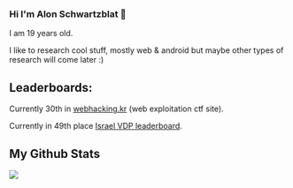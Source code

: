 ### Hi I'm Alon Schwartzblat 👋

I am 19 years old.

I like to research cool stuff, mostly web & android but maybe other types of research will come later :)

## Leaderboards:

Currently 30th in [webhacking.kr](https://webhacking.kr/rank.php) (web exploitation ctf site).

Currently in 49th place [Israel VDP leaderboard](https://www.gov.il/he/pages/vdp_chart).


## My Github Stats

<img src="https://github-readme-stats.vercel.app/api?username=Schwartzblat&show_icons=true&theme=gotham&&count_private=true&include_all_commits=true"/>
<!--
<a><h2>🏆 Github Profile Trophy</h2></a>
<a>
  <img width=1400 src="https://github-profile-trophy.vercel.app/?username=Schwartzblat&column=8&theme=gruvbox&no-frame=true"/>
</a>

## Number Of Visitors 
![Visitor Count](https://profile-counter.glitch.me/Schwartzblat/count.svg)
-->
